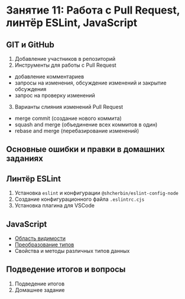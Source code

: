 # Занятие 11: Работа с Pull Request, линтёр ESLint, JavaScript

## GIT и GitHub

1. Добавление участников в репозиторий
2. Инструменты для работы с Pull Request
  - добавление комментариев
  - запросы на изменения, обсуждение изменений и закрытие обсуждения
  - запрос на проверку изменений
3. Варианты слияния изменений Pull Request
  - merge commit (создание нового коммита)
  - squash and merge (объединение всех коммитов в один)
  - rebase and merge (перебазирование изменений)

## Основные ошибки и правки в домашних заданиях

## Линтёр ESLint

1. Установка `eslint` и конфигурации `@shcherbin/eslint-config-node`
2. Создание конфигурационного файла `.eslintrc.cjs`
3. Установка плагина для VSCode

## JavaScript

- [Область видимости](https://doka.guide/js/closures)
- [Преобразование типов](https://doka.guide/js/typecasting)
- Свойства и методы различных типов данных

## Подведение итогов и вопросы

1. Подведение итогов
2. Домашнее задание